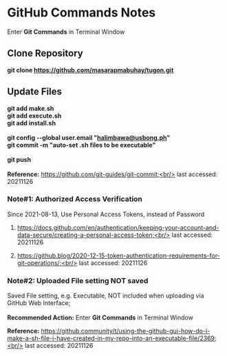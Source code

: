 # GitHub Commands Notes
Enter <b>Git Commands</b> in Terminal Window
## Clone Repository
<b>git clone https://github.com/masarapmabuhay/tugon.git</b>

## Update Files
<b>git add make.sh</b><br/>
<b>git add execute.sh</b><br/>
<b>git add install.sh</b><br/>
<br/>
<b>git config --global user.email "halimbawa@usbong.ph"</b><br/>
<b>git commit -m "auto-set .sh files to be executable"</b><br/>
<br/>
<b>git push</b><br/>
<br/>
<b>Reference:</b> https://github.com/git-guides/git-commit;<br/>
last accessed: 20211126

### Note#1: Authorized Access Verification
Since 2021-08-13, Use Personal Access Tokens, instead of Password<br/>
1) https://docs.github.com/en/authentication/keeping-your-account-and-data-secure/creating-a-personal-access-token;<br/>
last accessed: 20211126

2) https://github.blog/2020-12-15-token-authentication-requirements-for-git-operations/;<br/>
last accessed: 20211126

### Note#2: Uploaded File setting NOT saved  
Saved File setting, e.g. Executable, NOT included when uploading via GitHub Web Interface;<br/>
<br/>
<b>Recommended Action:</b> Enter <b>Git Commands</b> in Terminal Window

<b>Reference:</b> https://github.community/t/using-the-github-gui-how-do-i-make-a-sh-file-i-have-created-in-my-repo-into-an-executable-file/2369;<br/>
last accessed: 20211126
